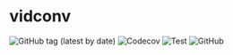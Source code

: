 # vidconv
![GitHub tag (latest by date)](https://img.shields.io/github/v/tag/clambin/videoConvertor?color=green&label=Release&style=plastic)
![Codecov](https://img.shields.io/codecov/c/gh/clambin/videoConvertor?style=plastic)
![Test](https://github.com/clambin/videoConvertor/workflows/Test/badge.svg)
![GitHub](https://img.shields.io/github/license/clambin/videoConvertor?style=plastic)

